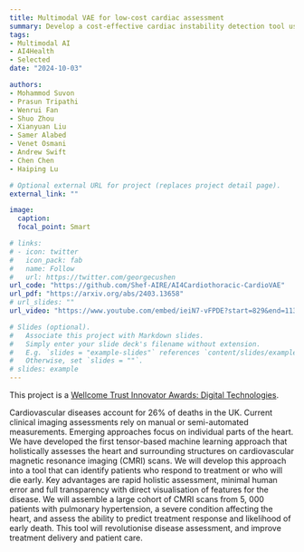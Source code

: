 ```yaml
---
title: Multimodal VAE for low-cost cardiac assessment
summary: Develop a cost-effective cardiac instability detection tool using multimodal variational autoencoder
tags:
- Multimodal AI
- AI4Health
- Selected
date: "2024-10-03"

authors:
- Mohammod Suvon
- Prasun Tripathi
- Wenrui Fan
- Shuo Zhou
- Xianyuan Liu
- Samer Alabed
- Venet Osmani
- Andrew Swift
- Chen Chen
- Haiping Lu

# Optional external URL for project (replaces project detail page).
external_link: ""

image:
  caption: 
  focal_point: Smart

# links:
# - icon: twitter
#   icon_pack: fab
#   name: Follow
#   url: https://twitter.com/georgecushen
url_code: "https://github.com/Shef-AIRE/AI4Cardiothoracic-CardioVAE"
url_pdf: "https://arxiv.org/abs/2403.13658"
# url_slides: ""
url_video: "https://www.youtube.com/embed/ieiN7-vFPDE?start=829&end=1130"

# Slides (optional).
#   Associate this project with Markdown slides.
#   Simply enter your slide deck's filename without extension.
#   E.g. `slides = "example-slides"` references `content/slides/example-slides.md`.
#   Otherwise, set `slides = ""`.
# slides: example
---
```


This project is a [Wellcome Trust Innovator Awards: Digital Technologies](https://grantnav.threesixtygiving.org/grant/360G-Wellcome-215799_Z_19_Z).

Cardiovascular diseases account for 26% of deaths in the UK. Current clinical imaging assessments rely on manual or semi-automated measurements. Emerging approaches focus on individual parts of the heart. We have developed the first tensor-based machine learning approach that holistically assesses the heart and surrounding structures on cardiovascular magnetic resonance imaging (CMRI) scans. We will develop this approach into a tool that can identify patients who respond to treatment or who will die early. Key advantages are rapid holistic assessment, minimal human error and full transparency with direct visualisation of features for the disease. We will assemble a large cohort of CMRI scans from 5, 000 patients with pulmonary hypertension, a severe condition affecting the heart, and assess the ability to predict treatment response and likelihood of early death. This tool will revolutionise disease assessment, and improve treatment delivery and patient care.
